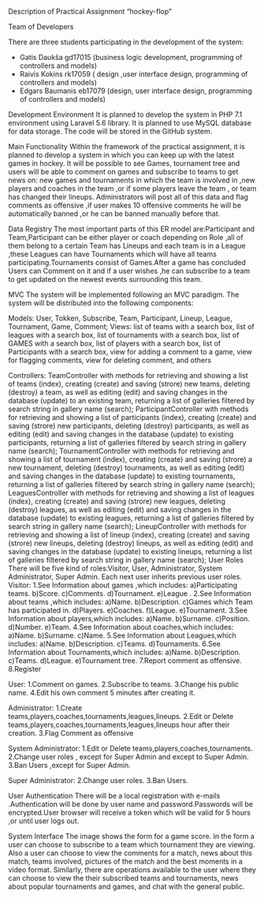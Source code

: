 Description of Practical Assignment “hockey-flop”

Team of Developers  

There are three students participating in the development of the system: 
- Gatis Daukša gd17015 (business logic development, programming of controllers and models)
- Raivis Kokins  rk17059 ( design ,user interface design, programming of controllers and models)
- Edgars Baumanis  eb17079 (design, user interface design, programming of controllers and models)

Development Environment 
It is planned to develop the system in PHP 7.1 environment using Laravel 5.6 library. It is planned to use MySQL database for data storage. The code will be stored in the GitHub system.

Main Functionality 
Within the framework of the practical assignment, it is planned to develop a system in which you can keep up with the latest games in hockey. It will be possible to see Games, tournament tree and users will be able to comment on games and subscribe to teams to get news on: new games and tournaments in which the team is involved in ,new players and coaches in the team ,or if some players leave the team , or team has changed their lineups.
Administrators will post all of this data and flag comments as offensive ,if user makes 10 offensive comments he will be automatically banned ,or he can be banned manually before that.


Data Registry 
The most important parts of this ER model are:Participant and Team,Participant can be either player or coach depending on Role ,all of them belong to a certain Team has Lineups and each team is in a League  ,these Leagues can have Tournaments which will have all teams participating.Tournaments consist of Games.After a game has concluded Users can Comment on it and if a user wishes ,he can subscribe to a team to get updated on the newest events surrounding this team.


MVC
The system will be implemented following an MVC paradigm. The system will be distributed into the following components: 

Models: 
User,
Tokken,
Subscribe,
Team,
Participant,
Lineup,
League,
Tournament,
Game,
Comment;
Views:
list of teams with a search box,
list of leagues with a search box,
list of tournaments with a search box,
list of GAMES with a search box,
list of players with a search box,
list of Participants with a search box,
view for adding a comment to a game,
view for flagging comments,
view for deleting comment,
and others



Controllers:
TeamController with methods for retrieving and showing a list of teams (index), creating (create) and saving (strore) new teams, deleting (destroy) a team, as well as editing (edit) and saving changes in the database (update) to an existing team,  returning a list of galleries filtered by search string in gallery name (search);
ParticipantController with methods for retrieving and showing a list of participants (index), creating (create) and saving (strore) new participants, deleting (destroy) participants, as well as editing (edit) and saving changes in the database (update) to  existing participants, returning a list of galleries filtered by search string in gallery name (search);
TournamentController with methods for retrieving and showing a list of tournament (index), creating (create) and saving (strore) a new tournament, deleting (destroy) tournaments, as well as editing (edit) and saving changes in the database (update) to existing tournaments, returning a list of galleries filtered by search string in gallery name (search);
LeaguesController with methods for retrieving and showing a list of leagues (index), creating (create) and saving (strore) new leagues, deleting (destroy) leagues, as well as editing (edit) and saving changes in the database (update) to existing leagues, returning a list of galleries filtered by search string in gallery name (search);
LineupController with methods for retrieving and showing a list of lineup (index), creating (create) and saving (strore) new lineups, deleting (destroy) lineups, as well as editing (edit) and saving changes in the database (update) to existing lineups, returning a list of galleries filtered by search string in gallery name (search);
User Roles 
There will be five kind of roles:Visitor, User, Administrator, System Administrator, Super Admin.
Each next user inherits previous user roles.
Visitor:
1.See Information about games ,which includes:
    a)Participating teams.
b)Score.
c)Comments.
d)Tournament.
e)League .
2.See Information about teams ,which includes:
    a)Name.
    b)Description.
    c)Games which Team has participated in.
    d)Players.
    e)Coaches.
    f)League.
    e)Tournament.
3.See Information about players,which includes:
    a)Name.
    b)Surname.
    c)Position.
    d)Number.
    e)Team.
4.See Information about coaches,which includes:
    a)Name.
    b)Surname.
    c)Name.
5.See Information about Leagues,which includes:
    a)Name.
    b)Description.
    c)Teams.
    d)Tournaments.
6.See Information about Tournaments,which includes:
    a)Name.
    b)Description.
    c)Teams.
    d)League.
    e)Tournament tree.
7.Report comment as offensive.
8.Register

User:
1.Comment on games.
2.Subscribe to teams.
3.Change his public name.
4.Edit his own comment 5 minutes after creating it.

Administrator:
1.Create teams,players,coaches,tournaments,leagues,lineups.
2.Edit or Delete teams,players,coaches,tournaments,leagues,lineups hour after their creation. 
3.Flag Comment as offensive

System Administrator:
1.Edit or Delete teams,players,coaches,tournaments. 
2.Change user roles , except for Super Admin and except to Super Admin.
3.Ban Users ,except for Super Admin.

Super Administrator:
2.Change user roles.
3.Ban Users.


User Authentication 
There will be a local registration with e-mails .Authentication will be done by user name and password.Passwords will be encrypted.User browser will receive a token which will be valid for 5 hours ,or until user logs out.




System Interface 
The image shows the form for a game score. In the form a user can choose to subscribe to a team which tournament they are viewing. Also a user can choose to view the comments for a match, news about this match, teams involved, pictures of the match and the best moments in a video format. Similarly, there are operations available to the user where they can choose to view the their subscribed teams and tournaments, news about popular tournaments and games, and chat with the general public.



